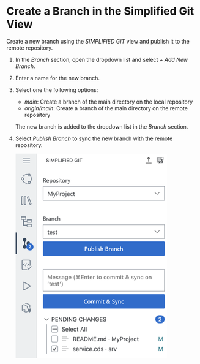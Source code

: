 <!-- loioaee0b08d994c421b812ca3044a6954fb -->

# Create a Branch in the Simplified Git View

Create a new branch using the *SIMPLIFIED GIT* view and publish it to the remote repository.

1.  In the *Branch* section, open the dropdown list and select *\+ Add New Branch*.
2.  Enter a name for the new branch.
3.  Select one the following options:

    -   *main*: Create a branch of the main directory on the local repository
    -   *origin/main*: Create a branch of the main directory on the remote repository

    The new branch is added to the dropdown list in the *Branch* section.

4.  Select *Publish Branch* to sync the new branch with the remote repository.

    ![Publish Branch button](images/publish_branch-_7cm_84febc3.png)



